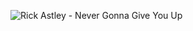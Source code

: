 
![Rick Astley - Never Gonna Give You Up](https://media1.tenor.com/images/467d353f7e2d43563ce13fddbb213709/tenor.gif)
